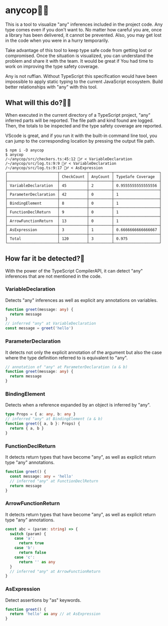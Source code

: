 # anycop👮‍♂️

This is a tool to visualize "any" inferences included in the project code. Any type comes even if you don't want to. No matter how careful you are, once a library has been delivered, it cannot be prevented. Also, you may get lost in the code when you were in a hurry temporarily.

Take advantage of this tool to keep type safe code from getting lost or compromised. Once the situation is visualized, you can understand the problem and share it with the team. It would be great if You had time to work on improving the type safety coverage.

Any is not ruffian. Without TypeScript this specification would have been impossible to apply static typing to the current JavaScript ecosystem. Build better relationships with "any" with this tool.



## What will this do?👮‍♀️
When executed in the current directory of a TypeScript project, "any" inferred parts will be reported. The file path and kind found are logged. Then, the totals to be inspected and the type safety coverage are reported.

VScode is great, and if you run it with the built-in command line tool, you can jump to the corresponding location by pressing the output file path.

```terminal
$ npm i -D anycop
$ anycop
/~/anycop/src/checkers.ts:45:12 👮‍♂️ < VariableDeclaration
/~/anycop/src/log.ts:9:9 👮‍♂️ < VariableDeclaration
/~/anycop/src/log.ts:9:17 👮‍♂️ < AsExpression
┌──────────────────────┬────────────┬──────────┬────────────────────┐
│                      │ CheckCount │ AnyCount │ TypeSafe Coverage  │
├──────────────────────┼────────────┼──────────┼────────────────────┤
│ VariableDeclaration  │ 45         │ 2        │ 0.9555555555555556 │
├──────────────────────┼────────────┼──────────┼────────────────────┤
│ ParameterDeclaration │ 42         │ 0        │ 1                  │
├──────────────────────┼────────────┼──────────┼────────────────────┤
│ BindingElement       │ 8          │ 0        │ 1                  │
├──────────────────────┼────────────┼──────────┼────────────────────┤
│ FunctionDeclReturn   │ 9          │ 0        │ 1                  │
├──────────────────────┼────────────┼──────────┼────────────────────┤
│ ArrowFunctionReturn  │ 13         │ 0        │ 1                  │
├──────────────────────┼────────────┼──────────┼────────────────────┤
│ AsExpression         │ 3          │ 1        │ 0.6666666666666667 │
├──────────────────────┼────────────┼──────────┼────────────────────┤
│ Total                │ 120        │ 3        │ 0.975              │
└──────────────────────┴────────────┴──────────┴────────────────────┘
```

## How far it be detected?🚨
With the power of the TypeScript CompilerAPI, it can detect "any" inferences that are not mentioned in the code.


### VariableDeclaration
Detects "any" inferences as well as explicit any annotations on variables.

```typescript
function greet(message: any) {
  return message
}
// inferred "any" at VariableDeclaration
const message = greet('hello')
```


### ParameterDeclaration
It detects not only the explicit annotation of the argument but also the case where the type definition referred to is equivalent to "any".

```typescript
// annotation of "any" at ParameterDeclaration (a & b)
function greet(message: any) {
  return message
}
```


### BindingElement
Detects when a reference expanded by an object is inferred by "any".

```typescript
type Props = { a: any, b: any }
// inferred "any" at BindingElement (a & b)
function greet({ a, b }: Props) {
  return { a, b }
}
```


### FunctionDeclReturn
It detects return types that have become "any", as well as explicit return type "any" annotations.

```typescript
function greet() {
  const message: any = 'hello'
  // inferred "any" at FunctionDeclReturn
  return message
}
```


### ArrowFunctionReturn
It detects return types that have become "any", as well as explicit return type "any" annotations.

```typescript
const abc = (param: string) => {
  switch (param) {
    case 'a':
      return true
    case 'b':
      return false
    case 'c':
      return '' as any
  }
  // inferred "any" at ArrowFunctionReturn
}
```


### AsExpression
Detect assertions by "as" keywords.

```typescript
function greet() {
  return 'hello' as any // at AsExpression
}
```

